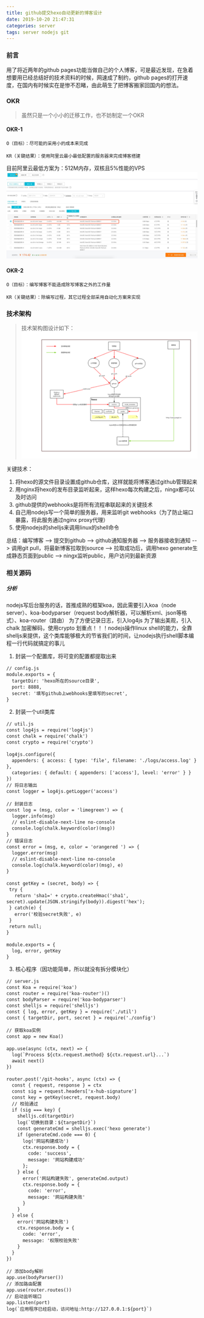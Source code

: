 ```yaml
---
title: github提交hexo自动更新的博客设计
date: 2019-10-20 21:47:31
categories: server
tags: server nodejs git
---
```


### 前言
用了将近两年的github pages功能当做自己的个人博客，可是最近发现，在急着想要用已经总结好的技术资料的时候，网速成了制约，github pages的打开速度，在国内有时候实在是惨不忍睹，由此萌生了把博客搬家回国内的想法。

### OKR
> 虽然只是一个小小的迁移工作，也不妨制定一个OKR
#### OKR-1
    O（目标）：尽可能的采用小的成本来完成

    KR（关键结果）：使用阿里云最小最低配置的服务器来完成博客搭建
    
  目前阿里云最低方案为：512M内存，双核且5%性能的VPS
  ![aliyun](/images/server/aliyun-server.jpg)


#### OKR-2
    O（目标）：编写博客不能造成除写博客之外的工作量

    KR（关键结果）：除编写过程，其它过程全部采用自动化方案来实现

### 技术架构
> 技术架构图设计如下：
![aliyun](/images/server/auto-blog.png)

关键技术：
1. 将hexo的源文件目录设置成github仓库，这样就能将博客通过github管理起来
2. 用nginx将hexo的发布目录监听起来，这样hexo每次构建之后，ningx都可以及时访问
3. github提供的webhooks是将所有流程串联起来的关键技术
4. 自己用nodejs写一个简单的服务器，用来监听git webhooks（为了防止端口暴露，将此服务通过nginx proxy代理）
5. 使用nodejs的shelljs来调用linux的shell命令

总结：编写博客 --> 提交到github --> github通知服务器 --> 服务器接收到通知 --> 调用git pull，将最新博客拉取到source --> 拉取成功后，调用hexo generate生成静态页面到public --> ningx监听public，用户访问到最新资源

### 相关源码

##### 分析
nodejs写后台服务的话，首推成熟的框架koa，因此需要引入koa（node server）、koa-bodyparser（request body解析器，可以解析xml、json等格式）、koa-router（路由）
为了方便记录日志，引入log4js
为了输出美观，引入chalk
加密解码，使用crypto
划重点！！！nodejs操作linux shell的能力，全靠shelljs来提供，这个类库能够极大的节省我们的时间，让nodejs执行shell脚本编程一行代码就搞定的事儿

1. 封装一个配置库，将可变的配置都提取出来

```
// config.js
module.exports = {
  targetDir: 'hexo所在的source目录',
  port: 8888,
  secret: '填写github上webhooks里填写的secret',
}
```

2. 封装一个util类库

```
// util.js
const log4js = require('log4js')
const chalk = require('chalk')
const crypto = require('crypto')

log4js.configure({
  appenders: { access: { type: 'file', filename: './logs/access.log' } },
  categories: { default: { appenders: ['access'], level: 'error' } }
})
// 将日志输出
const logger = log4js.getLogger('access')

// 封装日志
const log = (msg, color = 'limegreen') => {
  logger.info(msg)
  // eslint-disable-next-line no-console
  console.log(chalk.keyword(color)(msg))
}
// 错误日志
const error = (msg, e, color = 'orangered ') => {
  logger.error(msg)
  // eslint-disable-next-line no-console
  console.log(chalk.keyword(color)(msg), e)
}

const getKey = (secret, body) => {
 try {
   return 'sha1=' + crypto.createHmac('sha1', secret).update(JSON.stringify(body)).digest('hex');
 } catch(e) {
   error('校验secret失败', e)
 } 
 return null;
}

module.exports = {
  log, error, getKey
}
```

3. 核心程序（因功能简单，所以就没有拆分模块化）

```
// server.js
const Koa = require('koa')
const router = require('koa-router')()
const bodyParser = require('koa-bodyparser')
const shelljs = require('shelljs')
const { log, error, getKey } = require('./util')
const { targetDir, port, secret } = require('./config')

// 获取koa实例
const app = new Koa()

app.use(async (ctx, next) => {
  log(`Process ${ctx.request.method} ${ctx.request.url}...`)
  await next()
})

router.post('/git-hooks', async (ctx) => {
  const { request, response } = ctx
  const sig = request.headers['x-hub-signature']
  const key = getKey(secret, request.body)
  // 校验通过
  if (sig === key) {
    shelljs.cd(targetDir)
    log(`切换到目录：${targetDir}`)
    const generateCmd = shelljs.exec('hexo generate')
    if (generateCmd.code === 0) {
      log('网站构建成功')
      ctx.response.body = {
        code: 'success',
        message: '网站构建成功'
      };
    } else {
      error('网站构建失败', generateCmd.output)
      ctx.response.body = {
        code: 'error',
        message: '网站构建失败'
      }
    }
  } else {
    error('网站构建失败')
    ctx.response.body = {
      code: 'error',
      message: '权限校验失败'
    }
  }
})

// 添加body解析
app.use(bodyParser())
// 添加路由配置
app.use(router.routes())
// 启动监听端口
app.listen(port)
log(`应用程序已经启动，访问地址:http://127.0.0.1:${port}`)
```